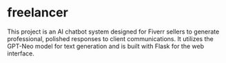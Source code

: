 # freelancer
This project is an AI chatbot system designed for Fiverr sellers to generate professional, polished responses to client communications. It utilizes the GPT-Neo model for text generation and is built with Flask for the web interface.
